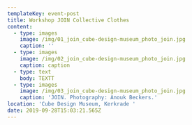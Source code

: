 ```yaml
---
templateKey: event-post
title: Workshop JOIN Collective Clothes
content:
  - type: images
    image: /img/01_join_cube-design-museum_photo_join.jpg
    caption: ''
  - type: images
    image: /img/02_join_cube-design-museum_photo_join.jpg
    caption: caption
  - type: text
    body: TEXTT
  - type: images
    image: /img/03_join_cube-design-museum_photo_join.jpg
    caption: 'JOIN. Photography: Anouk Beckers.'
location: 'Cube Design Museum, Kerkrade '
date: 2019-09-28T15:03:21.565Z
---
```

